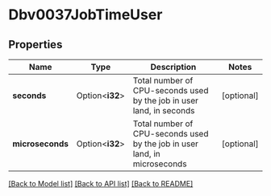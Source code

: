 # Dbv0037JobTimeUser

## Properties

Name | Type | Description | Notes
------------ | ------------- | ------------- | -------------
**seconds** | Option<**i32**> | Total number of CPU-seconds used by the job in user land, in seconds | [optional]
**microseconds** | Option<**i32**> | Total number of CPU-seconds used by the job in user land, in microseconds | [optional]

[[Back to Model list]](../README.md#documentation-for-models) [[Back to API list]](../README.md#documentation-for-api-endpoints) [[Back to README]](../README.md)


